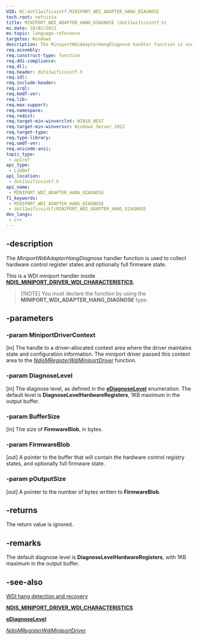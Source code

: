 ```yaml
---
UID: NC:dot11wificxintf.MINIPORT_WDI_ADAPTER_HANG_DIAGNOSE
tech.root: netvista
title: MINIPORT_WDI_ADAPTER_HANG_DIAGNOSE (dot11wificxintf.h)
ms.date: 10/02/2021
ms.topic: language-reference
targetos: Windows
description: The MiniportWdiAdapterHangDiagnose handler function is used to collect hardware control register states and optionally full firmware state.
req.assembly: 
req.construct-type: function
req.ddi-compliance: 
req.dll: 
req.header: dot11wificxintf.h
req.idl: 
req.include-header: 
req.irql: 
req.kmdf-ver: 
req.lib: 
req.max-support: 
req.namespace: 
req.redist: 
req.target-min-winverclnt: WIN10_NEXT
req.target-min-winversvr: Windows Server 2022
req.target-type: 
req.type-library: 
req.umdf-ver: 
req.unicode-ansi: 
topic_type:
 - apiref
api_type:
 - LibDef
api_location:
 - dot11wificxintf.h
api_name:
 - MINIPORT_WDI_ADAPTER_HANG_DIAGNOSE
f1_keywords:
 - MINIPORT_WDI_ADAPTER_HANG_DIAGNOSE
 - dot11wificxintf/MINIPORT_WDI_ADAPTER_HANG_DIAGNOSE
dev_langs:
 - c++
---
```



## -description

The *MiniportWdiAdapterHangDiagnose* handler function is used to collect hardware control register states and optionally full firmware state.

This is a WDI miniport handler inside [**NDIS_MINIPORT_DRIVER_WDI_CHARACTERISTICS**](ns-dot11wificxintf-ndis_miniport_driver_wdi_characteristics.md).

>[!NOTE] You must declare the function by using the **MINIPORT_WDI_ADAPTER_HANG_DIAGNOSE** type.

## -parameters

### -param MiniportDriverContext 

[in]
The handle to a driver-allocated context area where the driver maintains state and configuration information. The miniport driver passed this context area to the [*NdisMRegisterWdiMiniportDriver*](nf-dot11wificxintf-ndismregisterwdiminiportdriver.md) function.

### -param DiagnoseLevel 

[in]
The diagnose level, as defined in the [**eDiagnoseLevel**](ne-dot11wificxintf-ediagnoselevel.md) enumeration. The default level is **DiagnoseLevelHardwareRegisters**, 1KB maximum in the output buffer.

### -param BufferSize 

[in]
The size of **FirmwareBlob**, in bytes.

### -param FirmwareBlob 

[out]
A pointer to the buffer that will contain the hardware control registry states, and optionally full firmware state.

### -param pOutputSize 

[out]
A pointer to the number of bytes written to **FirmwareBlob**.

## -returns

The return value is ignored.

## -remarks

The default diagnose level is **DiagnoseLevelHardwareRegisters**, with 1KB maximum in the output buffer.

## -see-also

<a href="/windows-hardware/drivers/network/wdi-hang-detection-and-recovery">WDI hang detection and recovery</a>

[**NDIS_MINIPORT_DRIVER_WDI_CHARACTERISTICS**](ns-dot11wificxintf-ndis_miniport_driver_wdi_characteristics.md)

[**eDiagnoseLevel**](ne-dot11wificxintf-ediagnoselevel.md)

[*NdisMRegisterWdiMiniportDriver*](nf-dot11wificxintf-ndismregisterwdiminiportdriver.md)

